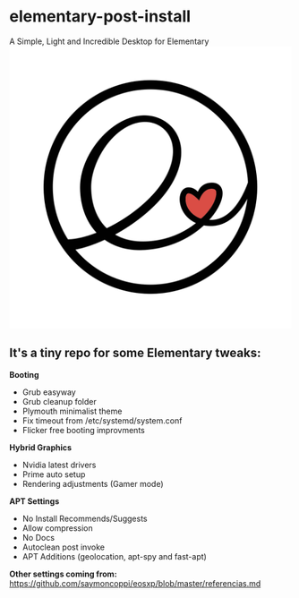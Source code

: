 # elementary-post-install
A Simple, Light and Incredible Desktop for Elementary
![elementary-community](https://raw.githubusercontent.com/saymoncoppi/elementary-post-install/master/elementary-community-black.png "elementary-community")

## It's a tiny repo for some Elementary tweaks:
**Booting**
* Grub easyway 
* Grub cleanup folder
* Plymouth minimalist theme
* Fix timeout from /etc/systemd/system.conf
* Flicker free booting improvments

**Hybrid Graphics**
* Nvidia latest drivers
* Prime auto setup
* Rendering adjustments (Gamer mode)

**APT Settings**
* No Install Recommends/Suggests
* Allow compression
* No Docs
* Autoclean post invoke
* APT Additions (geolocation, apt-spy and fast-apt)

**Other settings coming from:**
https://github.com/saymoncoppi/eosxp/blob/master/referencias.md
